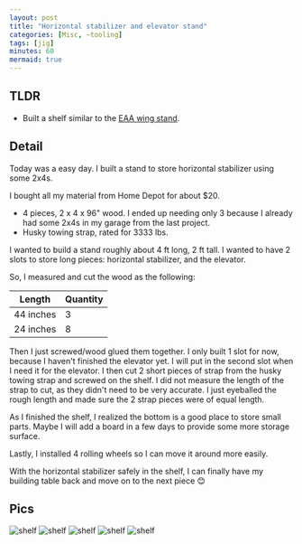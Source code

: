 ```yaml
---
layout: post
title: "Horizontal stabilizer and elevator stand"
categories: [Misc, ~tooling]
tags: [jig]
minutes: 60
mermaid: true
---
```


## TLDR

- Built a shelf similar to the [EAA wing stand](https://www.eaa.org/eaa/aircraft-building/builderresources/while-youre-building/building-articles/tools-and-workshop/how-to-make-a-wing-stand).

## Detail

Today was a easy day. I built a stand to store horizontal stabilizer using some 2x4s.

I bought all my material from Home Depot for about $20.

- 4 pieces, 2 x 4 x 96" wood. I ended up needing only 3 because I already had some 2x4s in my garage from the last project.
- Husky towing strap, rated for 3333 lbs.

I wanted to build a stand roughly about 4 ft long, 2 ft tall. I wanted to have 2 slots to store long pieces: horizontal stabilizer, and the elevator.

So, I measured and cut the wood as the following:

| Length    | Quantity |
| --------- | -------- |
| 44 inches | 3        |
| 24 inches | 8        |

Then I just screwed/wood glued them together. I only built 1 slot for now, because I haven't finished the elevator yet. I will put in the second slot when I need it for the elevator. I then cut 2 short pieces of strap from the husky towing strap and screwed on the shelf. I did not measure the length of the strap to cut, as they didn't need to be very accurate. I just eyeballed the rough length and made sure the 2 strap pieces were of equal length.

As I finished the shelf, I realized the bottom is a good place to store small parts. Maybe I will add a board in a few days to provide some more storage surface.

Lastly, I installed 4 rolling wheels so I can move it around more easily.

With the horizontal stabilizer safely in the shelf, I can finally have my building table back and move on to the next piece 😊

## Pics

![shelf](/assets/img/20240202/1.jpg)
![shelf](/assets/img/20240202/2.jpg)
![shelf](/assets/img/20240202/3.jpg)
![shelf](/assets/img/20240202/4.jpg)
![shelf](/assets/img/20240202/5.jpg)
